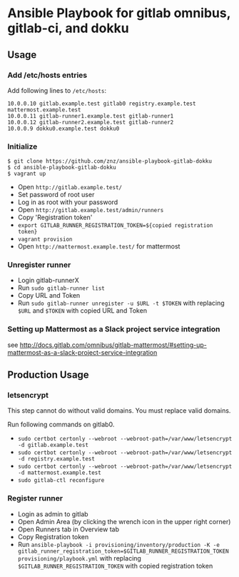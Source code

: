 # Ansible Playbook for gitlab omnibus, gitlab-ci, and dokku

## Usage

### Add /etc/hosts entries

Add following lines to `/etc/hosts`:

    10.0.0.10 gitlab.example.test gitlab0 registry.example.test mattermost.example.test
    10.0.0.11 gitlab-runner1.example.test gitlab-runner1
    10.0.0.12 gitlab-runner2.example.test gitlab-runner2
    10.0.0.9 dokku0.example.test dokku0

### Initialize

    $ git clone https://github.com/znz/ansible-playbook-gitlab-dokku
    $ cd ansible-playbook-gitlab-dokku
    $ vagrant up

- Open `http://gitlab.example.test/`
- Set password of root user
- Log in as root with your password
- Open `http://gitlab.example.test/admin/runners`
- Copy 'Registration token'
- `export GITLAB_RUNNER_REGISTRATION_TOKEN=${copied registration token}`
- `vagrant provision`
- Open `http://mattermost.example.test/` for mattermost

### Unregister runner

- Login gitlab-runnerX
- Run `sudo gitlab-runner list`
- Copy URL and Token
- Run `sudo gitlab-runner unregister -u $URL -t $TOKEN` with replacing `$URL` and `$TOKEN` with copied URL and Token

### Setting up Mattermost as a Slack project service integration

see http://docs.gitlab.com/omnibus/gitlab-mattermost/#setting-up-mattermost-as-a-slack-project-service-integration

## Production Usage

### letsencrypt

This step cannot do without valid domains.
You must replace valid domains.

Run following commands on gitlab0.

- `sudo certbot certonly --webroot --webroot-path=/var/www/letsencrypt -d gitlab.example.test`
- `sudo certbot certonly --webroot --webroot-path=/var/www/letsencrypt -d registry.example.test`
- `sudo certbot certonly --webroot --webroot-path=/var/www/letsencrypt -d mattermost.example.test`
- `sudo gitlab-ctl reconfigure`

### Register runner

- Login as admin to gitlab
- Open Admin Area (by clicking the wrench icon in the upper right corner)
- Open Runners tab in Overview tab
- Copy Registration token
- Run `ansible-playbook -i provisioning/inventory/production -K -e gitlab_runner_registration_token=$GITLAB_RUNNER_REGISTRATION_TOKEN provisioning/playbook.yml` with replacing `$GITLAB_RUNNER_REGISTRATION_TOKEN` with copied registration token
